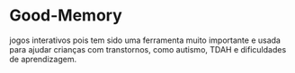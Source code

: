 # Good-Memory
jogos interativos pois tem sido uma ferramenta muito importante e usada para ajudar crianças com transtornos, como autismo, TDAH e dificuldades de aprendizagem. 

